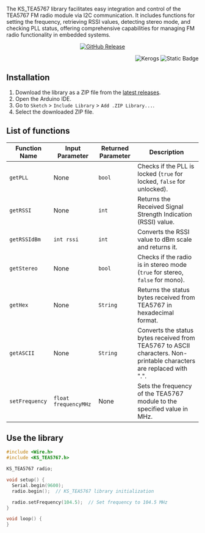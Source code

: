 The KS_TEA5767 library facilitates easy integration and control of the TEA5767 FM radio module via I2C communication. It includes functions for setting the frequency, retrieving RSSI values, detecting stereo mode, and checking PLL status, offering comprehensive capabilities for managing FM radio functionality in embedded systems.

<center>

[![GitHub Release](https://img.shields.io/github/v/release/kerogs/KS_TEA5767?include_prereleases&display_name=tag&style=for-the-badge)](https://github.com/kerogs/KS_TEA5767/releases/latest)

</center>

<div align="right">

![Kerogs](https://img.shields.io/badge/Kerogs-%23fd4e2b?style=for-the-badge&labelColor=000000)
![Static Badge](https://img.shields.io/badge/arduino-%2300878F?style=for-the-badge&logo=arduino&logoColor=fff)

</div>

## Installation

1. Download the library as a ZIP file from the [latest releases](https://github.com/kerogs/KS_TEA5767/releases/latest).
2. Open the Arduino IDE.
3. Go to `Sketch` > `Include Library` > `Add .ZIP Library...`.
4. Select the downloaded ZIP file.

## List of functions

| Function Name  | Input Parameter      | Returned Parameter | Description                                                                                                          |
| -------------- | -------------------- | ------------------ | -------------------------------------------------------------------------------------------------------------------- |
| `getPLL`       | None                 | `bool`             | Checks if the PLL is locked (`true` for locked, `false` for unlocked).                                               |
| `getRSSI`      | None                 | `int`              | Returns the Received Signal Strength Indication (RSSI) value.                                                        |
| `getRSSIdBm`   | `int rssi`           | `int`              | Converts the RSSI value to dBm scale and returns it.                                                                 |
| `getStereo`    | None                 | `bool`             | Checks if the radio is in stereo mode (`true` for stereo, `false` for mono).                                         |
| `getHex`       | None                 | `String`           | Returns the status bytes received from TEA5767 in hexadecimal format.                                                |
| `getASCII`     | None                 | `String`           | Converts the status bytes received from TEA5767 to ASCII characters. Non-printable characters are replaced with ".". |
| `setFrequency` | `float frequencyMHz` | None               | Sets the frequency of the TEA5767 module to the specified value in MHz.                                              |

## Use the library

```c++
#include <Wire.h>
#include <KS_TEA5767.h>

KS_TEA5767 radio;

void setup() {
  Serial.begin(9600);
  radio.begin();  // KS_TEA5767 library initialization

  radio.setFrequency(104.5);  // Set frequency to 104.5 MHz
}

void loop() {
}

```
